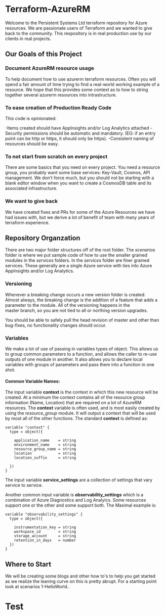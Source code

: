 # Terraform-AzureRM

Welcome to the Persistent Systems Ltd terraform repository for Azure
resources.  We are passionate users of Terraform and we wanted to give
back to the community.  This respository is in real production use by
our clients in real projects.  

## Our Goals of this Project

### Document AzureRM resource usage

To help document how to use azurerm terraform resources.  Often 
you will spend a fair amount of time trying to find a real-world 
working example of a resource.  We hope that this provides some 
context as to how to string together several azurerm resources into
intrastructure.

### To ease creation of Production Ready Code

This code is opinionated:

-Items created should have AppInsights and/or Log Analytics attached
-Security permissions should be automatic and mandatory.  (EG: if an 
entry point can be http or https, it should only be https).
-Consistent naming of resources should be easy.


### To not start from scratch on every project


There are some basics that you need on every project. You need a resource
group, you probably want some base services: Key-Vault, Cosmos, API 
management.  We don't force much, but you should not be starting with a 
blank editor window when you want to create a CosmosDB table and its 
associated infrastructure.

### We want to give back

We have created fixes and PRs for some of the Azure Resources we have
had issues with, but we derive a lot of benefit of team with many years
of terraform experience.

## Repository Organzation
There are two major folder structures off of the root folder.  The _scenarios_
folder is where we put sample code of how to use the smaller grained
modules in the _services_ folders.  In the _services_ folder are finer
grained services.  These generally are a single Azure service with 
ties into Azure AppInsights and/or Log Analytics.

### Versioning
Whenever a breaking change occurs a new version folder is created.  
Almost always, the breaking change is the addition of a feature that
adds a parameter to the module.  All of the versioning happens in the  
master branch, so you are not tied to all or northing version upgrades.

You should be able to safely pull the head revision of master and
other than bug-fixes, no functionality changes should occur.

### Variables
We make a lot of use of passing in variables types of object.  This
allows us to group common parameters to a function, and allows the caller
to re-use outputs of one module in another. It also allows you to declare
local variables with groups of parameters and pass them into a function 
in one shot.

#### Common Variable Names:
The input variable __context__ is the context in which this new resource 
will be created.  At a minimum the context contains all of the resource
group information (Name, Location) that are required on a lot of AzureRM
resources.  The __context__ variable is often used, and is most easily
created by using the _resource_group_ module.  It will output a context
that will be used by most all of the other functions.
The standard __context__ is defined as:
```HCL
variable "context" {
  type = object({

    application_name    = string
    environment_name    = string
    resource_group_name = string
    location            = string
    location_suffix     = string

  })
}
```

The input variable __service_settings__ are a collection of settings that
vary service to service.

Another common input variable is __observability_settings__ which is a
combination of Azure Diagnostics and Log Analyics.  Some resources 
support one or the other and some support both.  The Maximal example is:

```HCL
variable "observability_settings" {
  type = object({

    instrumentation_key = string
    workspace_id        = string
    storage_account     = string 
    retention_in_days   = number
  })
}
```

## Where to Start
We will be creating some blogs and other how to's to help you get started
as we realize the leaning curve on this is pretty abrupt.  For a starting
point look at scenarios 1-HelloWorld..



# Test







